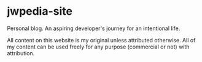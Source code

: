 # jwpedia-site
Personal blog. An aspiring developer's journey for an intentional life. 

All content on this website is my original unless attributed otherwise. 
All of my content can be used freely for any purpose (commercial or not) with attribution. 
